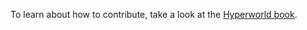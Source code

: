 To learn about how to contribute, take a look at the [Hyperworld book](https://book.hyperworld.net).
